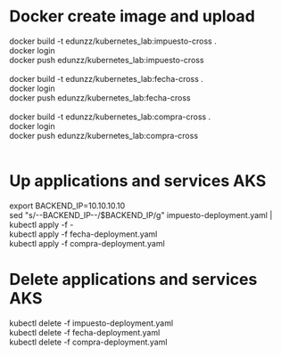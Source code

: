 # Docker create image and upload
docker build -t edunzz/kubernetes_lab:impuesto-cross .
<br>
docker login
<br>
docker push edunzz/kubernetes_lab:impuesto-cross
<br>
<br>
docker build -t edunzz/kubernetes_lab:fecha-cross .
<br>
docker login
<br>
docker push edunzz/kubernetes_lab:fecha-cross
<br>
<br>
docker build -t edunzz/kubernetes_lab:compra-cross .
<br>
docker login
<br>
docker push edunzz/kubernetes_lab:compra-cross
<br>
<br>

# Up applications and services AKS
export BACKEND_IP=10.10.10.10
<br>
sed "s/--BACKEND_IP--/$BACKEND_IP/g" impuesto-deployment.yaml | kubectl apply -f -
<br>
kubectl apply -f fecha-deployment.yaml
<br>
kubectl apply -f compra-deployment.yaml
<br>
# Delete applications and services AKS
kubectl delete -f impuesto-deployment.yaml
<br>
kubectl delete -f fecha-deployment.yaml
<br>
kubectl delete -f compra-deployment.yaml
<br>
